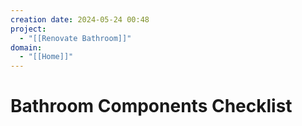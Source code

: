 ```yaml
---
creation date: 2024-05-24 00:48
project: 
  - "[[Renovate Bathroom]]"
domain: 
  - "[[Home]]"
---
```

# Bathroom Components Checklist
